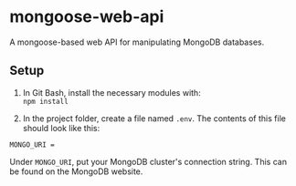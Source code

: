 # mongoose-web-api
A mongoose-based web API for manipulating MongoDB databases.

## Setup
1. In Git Bash, install the necessary modules with:\
`npm install`

2. In the project folder, create a file named `.env`. The contents of this file should look like this:
```
MONGO_URI = 
```
Under `MONGO_URI`, put your MongoDB cluster's connection string. This can be found on the MongoDB website.